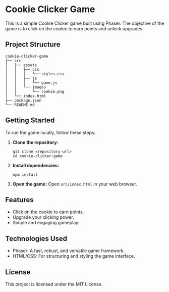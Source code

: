 # Cookie Clicker Game

This is a simple Cookie Clicker game built using Phaser. The objective of the game is to click on the cookie to earn points and unlock upgrades.

## Project Structure

```
cookie-clicker-game
├── src
│   ├── assets
│   │   ├── css
│   │   │   └── styles.css
│   │   ├── js
│   │   │   └── game.js
│   │   └── images
│   │       └── cookie.png
│   └── index.html
├── package.json
└── README.md
```

## Getting Started

To run the game locally, follow these steps:

1. **Clone the repository:**
   ```
   git clone <repository-url>
   cd cookie-clicker-game
   ```

2. **Install dependencies:**
   ```
   npm install
   ```

3. **Open the game:**
   Open `src/index.html` in your web browser.

## Features

- Click on the cookie to earn points.
- Upgrade your clicking power.
- Simple and engaging gameplay.

## Technologies Used

- Phaser: A fast, robust, and versatile game framework.
- HTML/CSS: For structuring and styling the game interface.

## License

This project is licensed under the MIT License.